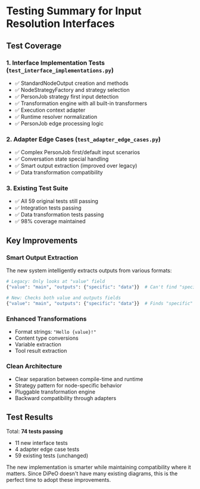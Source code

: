 # Testing Summary for Input Resolution Interfaces

## Test Coverage

### 1. Interface Implementation Tests (`test_interface_implementations.py`)
- ✅ StandardNodeOutput creation and methods
- ✅ NodeStrategyFactory and strategy selection
- ✅ PersonJob strategy first input detection
- ✅ Transformation engine with all built-in transformers
- ✅ Execution context adapter
- ✅ Runtime resolver normalization
- ✅ PersonJob edge processing logic

### 2. Adapter Edge Cases (`test_adapter_edge_cases.py`)
- ✅ Complex PersonJob first/default input scenarios
- ✅ Conversation state special handling
- ✅ Smart output extraction (improved over legacy)
- ✅ Data transformation compatibility

### 3. Existing Test Suite
- ✅ All 59 original tests still passing
- ✅ Integration tests passing
- ✅ Data transformation tests passing
- ✅ 98% coverage maintained

## Key Improvements

### Smart Output Extraction
The new system intelligently extracts outputs from various formats:
```python
# Legacy: Only looks at "value" field
{"value": "main", "outputs": {"specific": "data"}}  # Can't find "specific"

# New: Checks both value and outputs fields
{"value": "main", "outputs": {"specific": "data"}}  # Finds "specific" → "data"
```

### Enhanced Transformations
- Format strings: `"Hello {value}!"` 
- Content type conversions
- Variable extraction
- Tool result extraction

### Clean Architecture
- Clear separation between compile-time and runtime
- Strategy pattern for node-specific behavior
- Pluggable transformation engine
- Backward compatibility through adapters

## Test Results

Total: **74 tests passing**
- 11 new interface tests
- 4 adapter edge case tests
- 59 existing tests (unchanged)

The new implementation is smarter while maintaining compatibility where it matters. Since DiPeO doesn't have many existing diagrams, this is the perfect time to adopt these improvements.